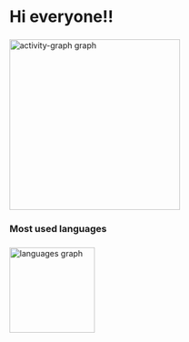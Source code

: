 <h1 align="left">Hi everyone!!</h1>

###

<div align="left">
  <img src="https://github-readme-activity-graph.vercel.app/graph?username=ungaul&radius=16&theme=react&area=true&order=5" height="300" alt="activity-graph graph"  />
</div>

###

<h3 align="left">Most used languages</h3>

###

<div align="left">
  <img src="https://github-readme-stats.vercel.app/api/top-langs?username=ungaul&locale=en&hide_title=true&layout=compact&card_width=320&langs_count=5&theme=dracula&hide_border=false&order=2" height="150" alt="languages graph"  />
</div>

###
